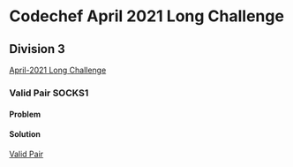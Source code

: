 # Codechef April 2021 Long Challenge
 ## Division 3



<a href="https://www.codechef.com/APRIL21C" target="_blank">April-2021 Long Challenge</a>


### Valid Pair SOCKS1
#### Problem
<a href = "https://www.codechef.com/APRIL21C/problems/SOCKS1"></a>

#### Solution 
<a href="valid_pair.cpp" target="_blank">Valid Pair</a>